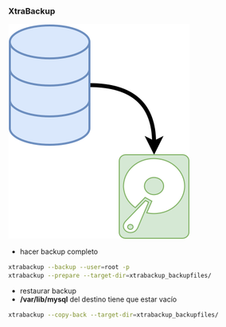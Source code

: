### XtraBackup
![backup](media/backup.svg)<!-- .element height="12%" width="12%" -->
* hacer backup completo

```bash
xtrabackup --backup --user=root -p
xtrabackup --prepare --target-dir=xtrabackup_backupfiles/
```

* restaurar backup
 * **/var/lib/mysql** del destino tiene que estar vacío

```bash
xtrabackup --copy-back --target-dir=xtrabackup_backupfiles/
```
